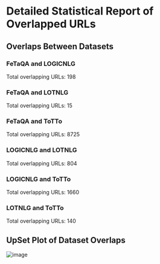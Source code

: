 # Detailed Statistical Report of Overlapped URLs

## Overlaps Between Datasets

### FeTaQA and LOGICNLG
Total overlapping URLs: 198

### FeTaQA and LOTNLG
Total overlapping URLs: 15

### FeTaQA and ToTTo
Total overlapping URLs: 8725

### LOGICNLG and LOTNLG
Total overlapping URLs: 804

### LOGICNLG and ToTTo
Total overlapping URLs: 1660

### LOTNLG and ToTTo
Total overlapping URLs: 140

## UpSet Plot of Dataset Overlaps
![image](https://github.com/Bluebear77/Intern_ECLADATTA/assets/119409649/eaac9cbc-e1ef-4233-a53e-8711445691a0)

